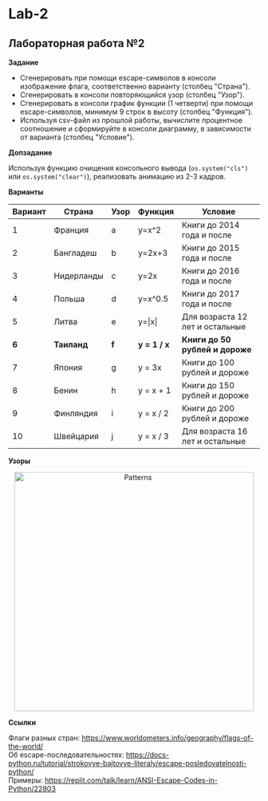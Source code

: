 # Lab-2
## Лабораторная работа №2

**Задание**

* Сгенерировать при помощи escape-символов в консоли изображение флага, соответственно варианту (столбец "Страна").
* Сгенерировать в консоли повторяющийся узор (столбец "Узор").
* Сгенерировать в консоли график функции (1 четверти) при помощи escape-символов, минимум 9 строк в высоту (столбец "Функция").
* Используя csv-файл из прошлой работы, вычислите процентное соотношение и сформируйте в консоли диаграмму, в зависимости от варианта (столбец "Условие").

**Допзадание**

Используя функцию очищения консольного вывода (```os.system("cls")``` или ```os.system("clear")```), реализовать анимацию из 2-3 кадров.

**Варианты**

| Вариант | Страна | Узор | Функция | Условие |
| ------- | ------ | ---- | ------- | ------- |
| 1 | Франция | a | y=x^2 | Книги до 2014 года и после |
| 2 | Бангладеш | b | y=2x+3 | Книги до 2015 года и после |
| 3 | Нидерланды | c | y=2x | Книги до 2016 года и после |
| 4 | Польша | d | y=x^0.5 | Книги до 2017 года и после |
| 5 | Литва | e | y=\|x\| | Для возраста 12 лет и остальные |
| **6** | **Таиланд** | **f** | **y = 1 / x** | **Книги до 50 рублей и дороже** |
| 7 | Япония | g | y = 3x | Книги до 100 рублей и дороже |
| 8 | Бенин | h | y = x + 1 | Книги до 150 рублей и дороже |
| 9 | Финляндия | i | y = x / 2 | Книги до 200 рублей и дороже |
| 10 | Швейцария | j | y = x / 3 | Для возраста 16 лет и остальные |

**Узоры**

<p align="center">
  <img src="https://github.com/ITMOPython-2022/Lab-2/blob/main/lab2patterns.png" width="480" title="Patterns">
</p>

**Ссылки**

Флаги разных стран: https://www.worldometers.info/geography/flags-of-the-world/  
Об escape-последовательностях: https://docs-python.ru/tutorial/strokovye-bajtovye-literaly/escape-posledovatelnosti-python/  
Примеры: https://replit.com/talk/learn/ANSI-Escape-Codes-in-Python/22803

